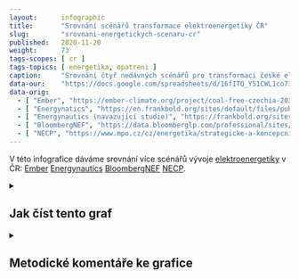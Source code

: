 ```yaml
---
layout:      infographic
title:       "Srovnání scénářů transformace elektroenergetiky ČR"
slug:        "srovnani-energetickych-scenaru-cr"
published:   2020-11-20
weight:      73
tags-scopes: [ cr ]
tags-topics: [ energetika, opatreni ]
caption:     "Srovnání čtyř nedávných scénářů pro transformaci české elektroenergetiky do roku 2030. Scénáře se radikálně liší ve svém dopadu na snížení emisí skleníkových plynů souvisejících s výrobou elektřiny. Stejně tak se scénáře liší zaměřením a použitou metodikou."
data-our:    "https://docs.google.com/spreadsheets/d/16fITQ_Y51CWL1co734tU5hHQUAf298chxxr3q0-lFWI/edit"
data-orig:
  - [ "Ember", "https://ember-climate.org/project/coal-free-czechia-2030/" ]
  - [ "Energynatics", "https://en.frankbold.org/sites/default/files/publikace/czech_grid_without_coal_by_2030_fin_0.pdf" ]
  - [ "Energynautics (navazující studie)", "https://frankbold.org/sites/default/files/publikace/sensitivity_analysis_czech_grid_without_coal_by_2030.pdf" ]
  - [ "BloombergNEF", "https://data.bloomberglp.com/professional/sites/24/BNEF-white-paper-EU-coal-transition-Final-6-July.pdf" ] 
  - [ "NECP", "https://www.mpo.cz/cz/energetika/strategicke-a-koncepcni-dokumenty/vnitrostatni-plan-ceske-republiky-v-oblasti-energetiky-a-klimatu--252016/" ]
---
```


V této infografice dáváme srovnání více scénářů vývoje [elektroenergetiky](/temata/energetika) v ČR:
<a href="/studie/2020-scenar-ember" class="btn btn-secondary">Ember</a>
<a href="/studie/2018-scenar-energynautics" class="btn btn-secondary">Energynautics</a>
<a href="/studie/2020-scenar-bloombergnef" class="btn btn-secondary">BloombergNEF</a>
<a href="/studie/2019-scenar-necp" class="btn btn-secondary">NECP</a>.

<details markdown=1>
<summary>
<h2>Jak číst tento graf</h2>
</summary>

**V horní části grafiky** srovnáváme stav v roce 2019 a stav v roce 2030 podle **výroby elektřiny**: Tento parametr zachycuje, kolik které zdroje elektřiny dodají do přenosové soustavy. Formálně je to tzv. _čistá výroba_, která nepočítá elektřinu, kterou elektrárny samy spotřebují. Snížení celkové výroby znamená, že se (vlivem úspor) sníží spotřeba, že se sníží _čistý vývoz_ nebo že dokonce budeme více elektřiny dovážet než vyvážet.

Postupný odklon od fosilních zdrojů a nejvíce pak od uhlí znamená snížení **emisí skleníkových plynů**. Každá studie takové snížení počítá pomocí vlastní metodiky (a nebo nepočítá vůbec). Proto pro všechny studie **uvádíme náš výpočet snížení emisí**, založený na rozdílu v mixu výroby mezi lety 2019 a 2030 a na emisních koeficientech od IPCC. Více o metodice výpočtu najdete níže.

**Ve spodní části grafiky** srovnáváme vybrané aspekty jednotlivých scénářů. V této tabulce ukazujeme rozdíl v zaměření jednotlivých scénářů a v metodice použité při jejich vytváření.

### V čem se scénáře liší

Nejzásadnější rozdíl je v samotném **energetickém mixu** a tím pádem v dopadu scénářů na snížení <glossary id="antropogennisklenikoveplyny">emisí skleníkových plynů</glossary>. Tato metrika nejvíce souvisí s podílem uhlí a zemního plynu na výrobě elektřiny. Scénáře se ovšem také podstatně liší v poměru mezi výrobou ze slunce, větru a z biomasy a bioplynu. Jediný scénář BloombergNEF má biomasu a bioplyn jako součást tržní optimalizace a dochází k překvapivému snížení výroby. Scénář BloombergNEF má také výrazný nepoměr mezi sluncem a větrem -- ve prospěch větrných elektráren, které mají oproti solárním panelům vyrovnanější výrobu během dne i během roku. Díky tomu si tak tento mix dokáže vystačit s menším množstvím instalovaného výkonu plynových elektráren.

Scénáře se liší v **míře předvídaného [uhelného phase-outu](/infografiky/uhelny-phaseout-eu)**. Scénář Energynautics uvažuje odstavení _uhelných elektráren_, přesto zbývá nezanedbatelná výroba elektřiny z uhelných tepláren (kombinovaná výroba elektřiny a tepla). Scénáře NECP a BloombergNEF plánují odstavení jen některých uhelných elektráren, zatímco scénář Ember počítá s odstavením všech uhelných elektráren i tepláren.

Scénáře se v poslední řadě liší ve svém **zaměření a metodice**. Například scénář Energynautics se zaměřuje na stabilitu přenosové soustavy, a proto stanovuje instalovaný výkon jednotlivých zdrojů na základě expertních odhadů. Naopak scénáře Ember a BloombergNEF hledají změny v instalovaném výkonu pomocí tržní optimalizace. Scénář Ember při tom zkoumá, jak by vypadala varianta úplného uhelného phase-outu, zatímco scénář BloombergNEF posuzuje variantu s celkově nejnižšími náklady.

{% include _texts/energeticke-scenare/v-cem-se-shoduji.md %}
</details>

<details markdown=1>
<summary>
<h2>Metodické komentáře ke grafice</h2>
</summary>

### Rozdělení zdrojů do kategorií: rok 2019

Pro výrobu za rok 2019 vycházíme z dat [Energetického regulačního úřadu](https://www.eru.cz) (ERÚ) a uvažujeme množství vyrobené elektřiny z dané suroviny nehledě na typ elektrárny, ve které byla vyrobena.

Kromě toho zbývá malá kategorie ostatní výroby, kterou pro přehlednost nezobrazujeme (protože energetické scénáře je typicky neuvádějí). Tvoří ji komunální a průmyslový odpad, odpadní teplo, topné oleje a ostatní kapalná paliva a činí 0,27 TWh, tedy jen asi 0,3 % celkové výroby.

### Rozdělení zdrojů do kategorií: rok 2030

**[Ember](/studie/2020-scenar-ember):** Oproti číslům udávaným v samotné studii mírně upravujeme kategorizaci, aby více odpovídala našemu rozdělení pro rok 2019 a také dalším studiím.

* **Plyn:** Studie Ember jako plyn označuje pouze paroplynové elektrárny a nové plynové kogenerační jednotky, protože stávající kogenerační jednotky nejsou předmětem optimalizace v jejich modelu. My je k této kategorii přidáváme, konkrétně kategorii _Other thermal_ z jejich podkladových dat. Kromě stávajících kogeneračních jednotek jsou v kategorii _Other thermal_ další zařízení, jako například spalovny odpadu. Ty jsou ovšem zanedbatelné instalovaným výkonem i výrobou, a tak jejich zařazení do kategorie plyn nemá znatelný vliv na grafiku ani na odhad emisí.
* **Biomasa a bioplyn:** Studie tuto kategorii neuvádí (protože není předmětem optimalizace v modelu), my do ní z podkladových dat vybíráme kategorii _Other renewable_, což je v naprosté většině právě biomasa a bioplyn (kromě toho také biologicky rozložitelný komunální odpad).

**[BloombergNEF](/studie/2020-scenar-bloombergnef):** Oproti číslům udávaným v samotné studii jen upravujeme výrobu vodních elektráren: studie uvádí součet vodních i přečerpávacích. Protože studie nepočítá se stavbou nových přečerpávacích elektráren, tak od této jejich predikce odpočítáváme skutečnou výrobu v roce 2019.

**[Energynautics](/studie/2018-scenar-energynautics):** Čísla udávaná přímo ve studii dobře odpovídají naší kategorizaci, takže je přímo přebíráme.

**[NECP](/studie/2019-scenar-necp):** Čísla o výrobě přebíráme přímo ze studie (ve skutečnosti jsou kombinací dvou tabulek, jedna udává výrobu z obnovitelných zdrojů v TJ, druhá výrobu z konvenčních zdrojů v TWh).

{% include _texts/energeticke-scenare/emise.md %}
</details>
